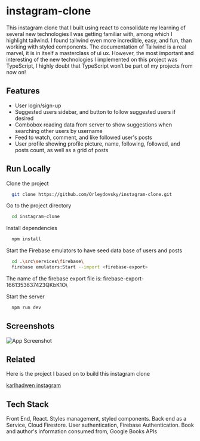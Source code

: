 # instagram-clone

This instagram clone that I built using react to consolidate my learning of several new technologies I was getting familiar with, among which I highlight tailwind. I found tailwind even more incredible, easy, and fun, than working with styled components. The documentation of Tailwind is a real marvel, it is in itself a masterclass of ui ux.
However, the most important and interesting of the new technologies I implemented on this project was TypeScript, I highly doubt that TypeScript won’t be part of my projects from now on!

## Features

- User login/sign-up
- Suggested users sidebar, and button to follow suggested users if desired
- Combobox reading data from server to show suggestions when searching other users by username
- Feed to watch, comment, and like followed user's posts
- User profile showing profile picture, name, following, followed, and posts count, as well as a grid of posts



## Run Locally

Clone the project

```bash
  git clone https://github.com/Orleydovsky/instagram-clone.git
```

Go to the project directory

```bash
  cd instagram-clone
```

Install dependencies

```bash
  npm install
```

Start the Firebase emulators to have seed data base of users and posts

```bash
  cd .\src\services\firebase\
  firebase emulators:Start --import <firebase-export>  
```
The name of the firebase export file is: firebase-export-1661353637423QKbK1O\

Start the server

```bash
  npm run dev
```


## Screenshots

![App Screenshot](https://via.placeholder.com/468x300?text=App+Screenshot+Here)


## Related

Here is the project I based on to build this instagram clone

[karlhadwen instagram](https://github.com/karlhadwen/instagram)


## Tech Stack

Front End, React. Styles management, styled components. Back end as a Service, Cloud Firestore. User authentication, Firebase Authentication. Book and author's information consumed from, Google Books APIs

